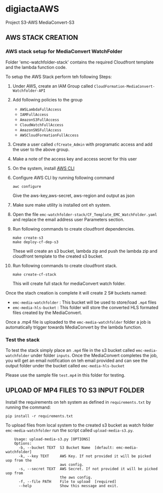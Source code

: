# digiactaAWS
Project S3-AWS MediaConvert-S3

## AWS STACK CREATION

### AWS stack setup for MediaConvert WatchFolder
 Folder 'emc-watchfolder-stack' contains the required Cloudfront template and the lambda function code.
 
 To setup the AWS Stack perform teh following Steps:
 1. Under AWS, create an IAM Group called `CloudFormation-MediaConvert-Watchfolder-API`
 
 2. Add following policies to the group
    - `AWSLambdaFullAccess`
    - `IAMFullAccess`
    - `AmazonS3FullAccess`
    - `CloudWatchFullAccess`
    - `AmazonSNSFullAccess`
    - `AWSCloudFormationFullAccess`
 3. Create a user called `cfCreate_Admin` with programatic access and add the user to the above group.  
 
 4. Make a note of the access key and access secret for this user
 
 5. On the system, install [AWS CLI](https://docs.aws.amazon.com/cli/latest/userguide/install-cliv1.html)
 
 6. Configure AWS CLI by running following command <br>

        awc configure
    Give the aws-key,aws-secret, aws-region and output as json
 
 7. Make sure make utility is installed ont eh system.
 
 8. Open the file `emc-watchfolder-stack/CF_Template_EMC_WatchFolder.yaml` and replace the email address user Parameters section.
 
 9. Run following commands to create cloudfront dependencies. <br>
    
        make create-s3
        make deploy-cf-dep-s3
    These will create an s3 bucket, lambda zip and push the lambda zip and cloudfront template to the created s3 bucket.  
 
 10. Run following commands to create cloudfront stack. <br>

         make create-cf-stack
        This will create full stack for mediaConvert watch folder.  
    
 Once the stach creation is complete it will create 2 S# buckets named: <br>
 - `emc-media-watchfolder` : This bucket will be used to store/load `.mp4` files
 - `emc-media-hls-bucket` : This folder will store the converted HLS formated files created by the MediaConvert.
    
Once a .mp4 file is uploaded to the `emc-media-watchfolder` folder a job is automatically trigger towards MediaConvert by the lambda function.
    
### Test the stack
To test the stack simply place an `.mp4` file in the s3 bucket called `emc-media-watchfolder` under folder `inputs`. Once the MediaConvert completes the job, you will get an email notification on teh email provided and can see the output folder under the bucket called `emc-media-hls-bucket`

Please use the sample file `test.mp4` in this folder for testing.  

## UPLOAD OF MP4 FILES TO S3 INPUT FOLDER

Install the requirements on teh system as defined in `requirements.txt` by running the command:

    pip install -r requirements.txt

To upload files from local system to the created s3 bucket as watch folder `emc-media-watchfolder` run the script called `upload-media-s3.py`.

        Usage: upload-media-s3.py [OPTIONS]        
        Options:
          -b, --bucket TEXT  S3 Bucket Name  [default: emc-media-watchfolder]
          -k, --key TEXT     AWS Key. If not provided it will be picked uop from the
                             aws config.
          -s, --secret TEXT  AWS Secret. If not provided it will be picked uop from
                             the aws config.
          -f, --file PATH    File to upload  [required]
          --help             Show this message and exit.

